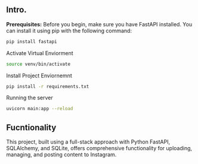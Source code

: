 ## Intro.
**Prerequisites:** Before you begin, make sure you have FastAPI installed. You can install it using pip with the following command:
```bash
pip install fastapi

```

Activate Virtual Enviorment

```bash
source venv/bin/activate

```

Install Project Enviornemnt

```bash
pip install -r requirements.txt

```

Running the server
```bash
uvicorn main:app --reload
```

## Fucntionality

This project, built using a full-stack approach with Python FastAPI, SQLAlchemy, and SQLite, offers comprehensive functionality for uploading, managing, and posting content to Instagram.


